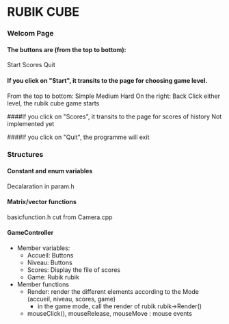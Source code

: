 # RUBIK CUBE

### Welcom Page 
#### The buttons are (from the top to bottom):
Start
Scores
Quit

#### If you click on "Start", it transits to the page for choosing game level.
From the top to bottom:
Simple
Medium
Hard
On the right:
Back
Click either level, the rubik cube game starts

####If you click on "Scores", it transits to the page for scores of history
Not implemented yet

####If you click on "Quit", the programme will exit



### Structures

#### Constant and enum variables
Decalaration in param.h

#### Matrix/vector functions
basicfunction.h cut from Camera.cpp

#### GameController
  - Member variables:
    - Accueil: Buttons
    - Niveau: Buttons
    - Scores: Display the file of scores
    - Game: Rubik rubik
  - Member functions
    - Render: render the different elements according to the Mode (accueil, niveau, scores, game)
      - in the game mode, call the render of rubik rubik->Render()
    - mouseClick(), mouseRelease, mouseMove : mouse events
